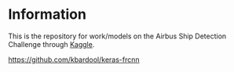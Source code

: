 # Information

This is the repository for work/models on the Airbus Ship Detection Challenge through [Kaggle](https://www.kaggle.com/c/airbus-ship-detection/overview).

https://github.com/kbardool/keras-frcnn
